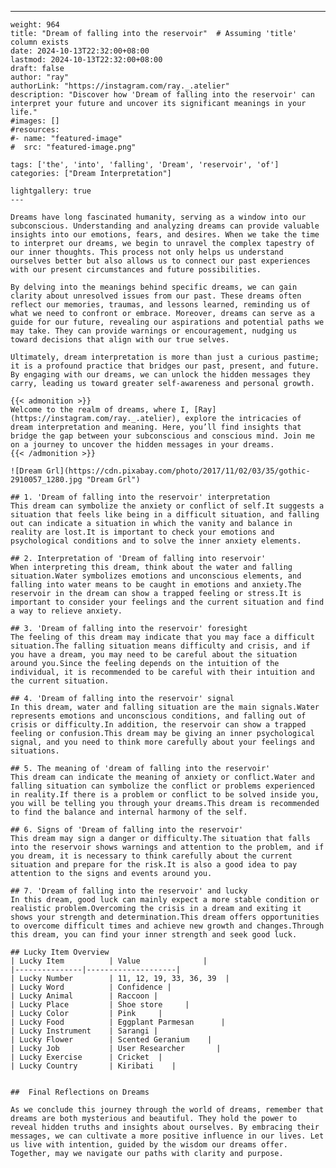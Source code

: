 ---
    weight: 964
    title: "Dream of falling into the reservoir"  # Assuming 'title' column exists
    date: 2024-10-13T22:32:00+08:00
    lastmod: 2024-10-13T22:32:00+08:00
    draft: false
    author: "ray"
    authorLink: "https://instagram.com/ray._.atelier"
    description: "Discover how 'Dream of falling into the reservoir' can interpret your future and uncover its significant meanings in your life."
    #images: []
    #resources:
    #- name: "featured-image"
    #  src: "featured-image.png"
    
    tags: ['the', 'into', 'falling', 'Dream', 'reservoir', 'of']
    categories: ["Dream Interpretation"]
    
    lightgallery: true
    ---
    
    Dreams have long fascinated humanity, serving as a window into our subconscious. Understanding and analyzing dreams can provide valuable insights into our emotions, fears, and desires. When we take the time to interpret our dreams, we begin to unravel the complex tapestry of our inner thoughts. This process not only helps us understand ourselves better but also allows us to connect our past experiences with our present circumstances and future possibilities.
    
    By delving into the meanings behind specific dreams, we can gain clarity about unresolved issues from our past. These dreams often reflect our memories, traumas, and lessons learned, reminding us of what we need to confront or embrace. Moreover, dreams can serve as a guide for our future, revealing our aspirations and potential paths we may take. They can provide warnings or encouragement, nudging us toward decisions that align with our true selves.
    
    Ultimately, dream interpretation is more than just a curious pastime; it is a profound practice that bridges our past, present, and future. By engaging with our dreams, we can unlock the hidden messages they carry, leading us toward greater self-awareness and personal growth.
    
    {{< admonition >}}
    Welcome to the realm of dreams, where I, [Ray](https://instagram.com/ray._.atelier), explore the intricacies of dream interpretation and meaning. Here, you’ll find insights that bridge the gap between your subconscious and conscious mind. Join me on a journey to uncover the hidden messages in your dreams.
    {{< /admonition >}}
    
    ![Dream Grl](https://cdn.pixabay.com/photo/2017/11/02/03/35/gothic-2910057_1280.jpg "Dream Grl")
    
    ## 1. 'Dream of falling into the reservoir' interpretation
    This dream can symbolize the anxiety or conflict of self.It suggests a situation that feels like being in a difficult situation, and falling out can indicate a situation in which the vanity and balance in reality are lost.It is important to check your emotions and psychological conditions and to solve the inner anxiety elements.
    
    ## 2. Interpretation of 'Dream of falling into reservoir'
    When interpreting this dream, think about the water and falling situation.Water symbolizes emotions and unconscious elements, and falling into water means to be caught in emotions and anxiety.The reservoir in the dream can show a trapped feeling or stress.It is important to consider your feelings and the current situation and find a way to relieve anxiety.
    
    ## 3. 'Dream of falling into the reservoir' foresight
    The feeling of this dream may indicate that you may face a difficult situation.The falling situation means difficulty and crisis, and if you have a dream, you may need to be careful about the situation around you.Since the feeling depends on the intuition of the individual, it is recommended to be careful with their intuition and the current situation.
    
    ## 4. 'Dream of falling into the reservoir' signal
    In this dream, water and falling situation are the main signals.Water represents emotions and unconscious conditions, and falling out of crisis or difficulty.In addition, the reservoir can show a trapped feeling or confusion.This dream may be giving an inner psychological signal, and you need to think more carefully about your feelings and situations.
    
    ## 5. The meaning of 'dream of falling into the reservoir'
    This dream can indicate the meaning of anxiety or conflict.Water and falling situation can symbolize the conflict or problems experienced in reality.If there is a problem or conflict to be solved inside you, you will be telling you through your dreams.This dream is recommended to find the balance and internal harmony of the self.
    
    ## 6. Signs of 'Dream of falling into the reservoir'
    This dream may sign a danger or difficulty.The situation that falls into the reservoir shows warnings and attention to the problem, and if you dream, it is necessary to think carefully about the current situation and prepare for the risk.It is also a good idea to pay attention to the signs and events around you.
    
    ## 7. 'Dream of falling into the reservoir' and lucky
    In this dream, good luck can mainly expect a more stable condition or realistic problem.Overcoming the crisis in a dream and exiting it shows your strength and determination.This dream offers opportunities to overcome difficult times and achieve new growth and changes.Through this dream, you can find your inner strength and seek good luck.
    
    ## Lucky Item Overview
    | Lucky Item          | Value              |
    |---------------|--------------------|
    | Lucky Number        | 11, 12, 19, 33, 36, 39  |
    | Lucky Word          | Confidence |
    | Lucky Animal        | Raccoon |
    | Lucky Place         | Shoe store     |
    | Lucky Color         | Pink     |
    | Lucky Food          | Eggplant Parmesan      |
    | Lucky Instrument    | Sarangi |
    | Lucky Flower        | Scented Geranium    |
    | Lucky Job           | User Researcher       |
    | Lucky Exercise      | Cricket  |
    | Lucky Country       | Kiribati    |
    
    
    ##  Final Reflections on Dreams
    
    As we conclude this journey through the world of dreams, remember that dreams are both mysterious and beautiful. They hold the power to reveal hidden truths and insights about ourselves. By embracing their messages, we can cultivate a more positive influence in our lives. Let us live with intention, guided by the wisdom our dreams offer. Together, may we navigate our paths with clarity and purpose.
    